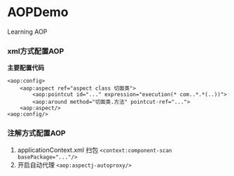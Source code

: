 # AOPDemo
Learning AOP

### xml方式配置AOP
**主要配置代码**
```
<aop:config> 
    <aop:aspect ref="aspect class 切面类">  
        <aop:pointcut id="..." expression="execution(* com..*.*(..))">  
        <aop:around method="切面类.方法" pointcut-ref="...">
    <aop:aspect/>
<aop:config/>
```

### 注解方式配置AOP
1. applicationContext.xml 扫包 `<context:component-scan basePackage="..."/>`
2. 开启自动代理 `<aop:aspectj-autoproxy/>`
